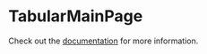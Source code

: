 # TabularMainPage

Check out the [documentation](https://docs.commercetools.com/custom-applications/api-reference/commercetools-frontend-application-components#tabularmainpage) for more information.

